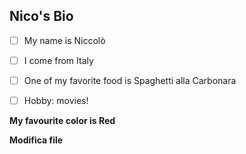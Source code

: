 ## Nico's Bio

- [ ] My name is Niccolò
- [ ] I come from Italy
- [ ] One of my favorite food is Spaghetti alla Carbonara
- [ ] Hobby: movies!


**My favourite color is Red**

**Modifica file**
